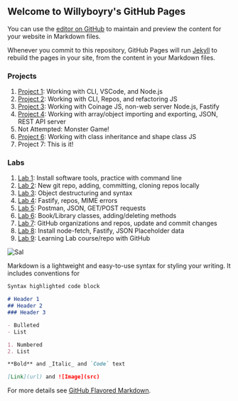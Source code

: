 ## Welcome to Willyboyry's GitHub Pages

You can use the [editor on GitHub](https://github.com/willyboyry/willyboyry.github.io/edit/main/README.md) to maintain and preview the content for your website in Markdown files.

Whenever you commit to this repository, GitHub Pages will run [Jekyll](https://jekyllrb.com/) to rebuild the pages in your site, from the content in your Markdown files.

### Projects

1. [Project 1](https://github.com/willyboyry/cit281-p1): Working with CLI, VSCode, and Node.js
2. [Project 2](https://github.com/willyboyry/cit281-p2): Working with CLI, Repos, and refactoring JS
3. [Project 3](https://github.com/willyboyry/cit281-p3): Working with Coinage JS, non-web server Node.js, Fastify
4. [Project 4](https://github.com/willyboyry/cit281-p4): Working with array/object importing and exporting, JSON, REST API server
5. Not Attempted: Monster Game!
6. [Project 6](https://github.com/willyboyry/cit281-p6): Working with class inheritance and shape class JS
7. Project 7: This is it!

### Labs
1.  [Lab 1](https://github.com/willyboyry/cit281-lab1): Install software tools, practice with command line
2.  [Lab 2](https://github.com/willyboyry/cit281-lab2): New git repo, adding, committing, cloning repos locally
3.  [Lab 3](https://github.com/willyboyry/cit281-lab3): Object destructuring and syntax
4.  [Lab 4](https://github.com/willyboyry/cit281-lab4): Fastify, repos, MIME errors
5.  [Lab 5](https://github.com/willyboyry/cit281-lab5): Postman, JSON, GET/POST requests
6.  [Lab 6](https://github.com/willyboyry/cit281-lab6): Book/Library classes, adding/deleting methods
7.  [Lab 7](https://github.com/willyboyry/cit281-lab7): GitHub organizations and repos, update and commit changes
8.  [Lab 8](https://github.com/willyboyry/cit281-lab8): Install node-fetch, Fastify, JSON Placeholder data
9.  [Lab 9](https://github.com/willyboyry/cit281-lab9): Learning Lab course/repo with GitHub

![Sal](https://static.wikia.nocookie.net/impracticaljokers/images/d/d2/Sal.png/revision/latest/scale-to-width-down/361?cb=20190604013345)

Markdown is a lightweight and easy-to-use syntax for styling your writing. It includes conventions for

```markdown
Syntax highlighted code block

# Header 1
## Header 2
### Header 3

- Bulleted
- List

1. Numbered
2. List

**Bold** and _Italic_ and `Code` text

[Link](url) and ![Image](src)
```

For more details see [GitHub Flavored Markdown](https://guides.github.com/features/mastering-markdown/).
